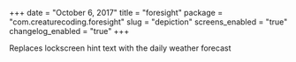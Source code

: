 +++
date = "October 6, 2017"
title = "foresight"
package = "com.creaturecoding.foresight"
slug = "depiction"
screens_enabled = "true"
changelog_enabled = "true"
+++

Replaces lockscreen hint text with the daily weather forecast